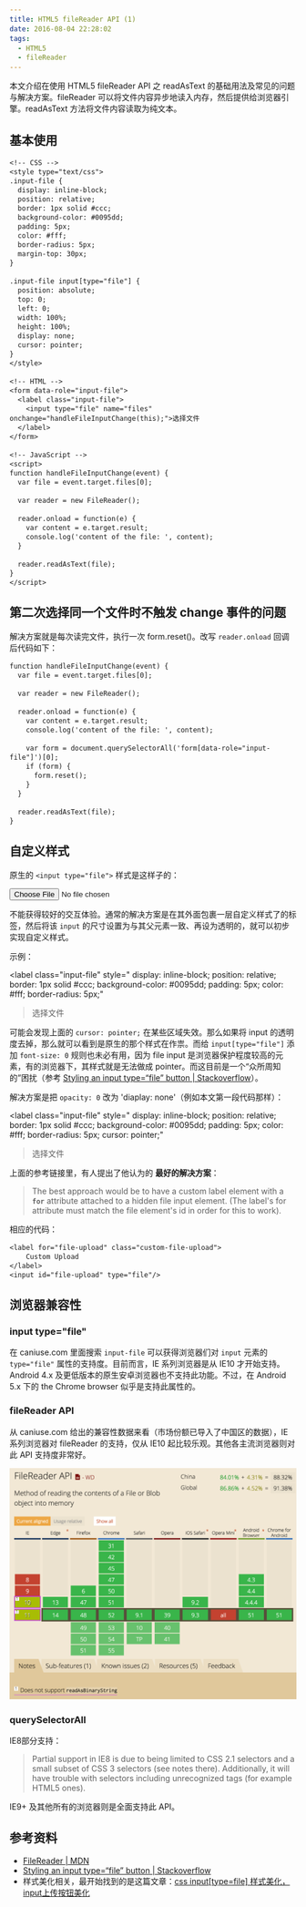 ```yaml
---
title: HTML5 fileReader API (1)
date: 2016-08-04 22:28:02
tags: 
  - HTML5
  - fileReader
---
```


本文介绍在使用 HTML5 fileReader API 之 readAsText 的基础用法及常见的问题与解决方案。fileReader 可以将文件内容异步地读入内存，然后提供给浏览器引擎。readAsText 方法将文件内容读取为纯文本。

<!-- more -->

## 基本使用

```
<!-- CSS -->
<style type="text/css">
.input-file {
  display: inline-block;
  position: relative;
  border: 1px solid #ccc;
  background-color: #0095dd;
  padding: 5px;
  color: #fff;
  border-radius: 5px;
  margin-top: 30px;
}

.input-file input[type="file"] {
  position: absolute;
  top: 0;
  left: 0;
  width: 100%;
  height: 100%;
  display: none;
  cursor: pointer;
}
</style>

<!-- HTML -->
<form data-role="input-file">
  <label class="input-file">
    <input type="file" name="files" onchange="handleFileInputChange(this);">选择文件
  </label>
</form>

<!-- JavaScript -->
<script>
function handleFileInputChange(event) {
  var file = event.target.files[0];

  var reader = new FileReader();

  reader.onload = function(e) {
    var content = e.target.result;
    console.log('content of the file: ', content);
  }

  reader.readAsText(file);
}
</script>
```

## 第二次选择同一个文件时不触发 change 事件的问题

解决方案就是每次读完文件，执行一次 form.reset()。改写 `reader.onload` 回调后代码如下：

```
function handleFileInputChange(event) {
  var file = event.target.files[0];

  var reader = new FileReader();

  reader.onload = function(e) {
    var content = e.target.result;
    console.log('content of the file: ', content);

    var form = document.querySelectorAll('form[data-role="input-file"]')[0];
    if (form) {
      form.reset();
    }
  }

  reader.readAsText(file);
}
```

## 自定义样式

原生的 `<input type="file">` 样式是这样子的：

<input type="file">

不能获得较好的交互体验。通常的解决方案是在其外面包裹一层自定义样式了的标签，然后将该 `input` 的尺寸设置为与其父元素一致、再设为透明的，就可以初步实现自定义样式。


示例：

<label
  class="input-file"
  style="
    display: inline-block;
    position: relative;
    border: 1px solid #ccc;
    background-color: #0095dd;
    padding: 5px;
    color: #fff;
    border-radius: 5px;"
><input
  type="file"
  style="position: absolute; top: 0; left: 0; width: 100%; height: 100%; opacity: 0;cursor: pointer;">选择文件
</label>

可能会发现上面的 `cursor: pointer;` 在某些区域失效。那么如果将 input 的透明度去掉，那么就可以看到是原生的那个样式在作祟。而给 `input[type="file"]` 添加 `font-size: 0` 规则也未必有用，因为 file input 是浏览器保护程度较高的元素，有的浏览器下，其样式就是无法做成 pointer。而这目前是一个“众所周知的”困扰（参考 [Styling an input type=“file” button | Stackoverflow](http://stackoverflow.com/questions/572768/styling-an-input-type-file-button)）。

解决方案是把 `opacity: 0` 改为 'diaplay: none'（例如本文第一段代码那样）：

<label
  class="input-file"
  style="
    display: inline-block;
    position: relative;
    border: 1px solid #ccc;
    background-color: #0095dd;
    padding: 5px;
    color: #fff;
    border-radius: 5px;
    cursor: pointer;"
><input
  type="file"
  style="position: absolute; top: 0; left: 0; width: 100%; height: 100%; display: none;">选择文件
</label>

上面的参考链接里，有人提出了他认为的 **最好的解决方案**：

> The best approach would be to have a custom label element with a **`for`** attribute attached to a hidden file input element. (The label's for attribute must match the file element's id in order for this to work).

相应的代码：

```
<label for="file-upload" class="custom-file-upload">
    Custom Upload
</label>
<input id="file-upload" type="file"/>
```


## 浏览器兼容性

### input type="file"

在 caniuse.com 里面搜索 `input-file` 可以获得浏览器们对 `input` 元素的 `type="file"` 属性的支持度。目前而言，IE 系列浏览器是从 IE10 才开始支持。Android 4.x 及更低版本的原生安卓浏览器也不支持此功能。不过，在 Android 5.x 下的 the Chrome browser 似乎是支持此属性的。

### fileReader API

从 caniuse.com 给出的兼容性数据来看（市场份额已导入了中国区的数据），IE 系列浏览器对 fileReader 的支持，仅从 IE10 起比较乐观。其他各主流浏览器则对此 API 支持度非常好。

<img src="/images/2016/08/filereader-api-compatible.png" />

### querySelectorAll

IE8部分支持：

> Partial support in IE8 is due to being limited to CSS 2.1 selectors and a small subset of CSS 3 selectors (see notes there). Additionally, it will have trouble with selectors including unrecognized tags (for example HTML5 ones).

IE9+ 及其他所有的浏览器则是全面支持此 API。

## 参考资料

+ [FileReader | MDN](https://developer.mozilla.org/zh-CN/docs/Web/API/FileReader)
+ [Styling an input type=“file” button | Stackoverflow](http://stackoverflow.com/questions/572768/styling-an-input-type-file-button)
+ 样式美化相关，最开始找到的是这篇文章：[css input[type=file] 样式美化，input上传按钮美化](http://www.haorooms.com/post/css_input_uploadmh)